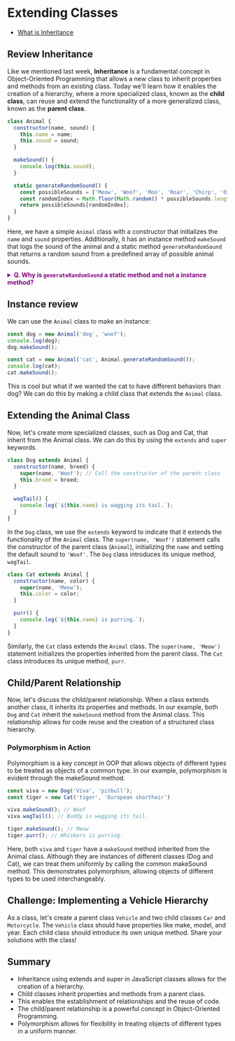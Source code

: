 # Extending Classes

- [What is Inheritance](#what-is-inheritance)

## Review Inheritance

Like we mentioned last week, __Inheritance__ is a fundamental concept in Object-Oriented Programming that allows a new class to inherit properties and methods from an existing class. Today we'll learn how it enables the creation of a hierarchy, where a more specialized class, known as the __child class__, can reuse and extend the functionality of a more generalized class, known as the __parent class__.

```js
class Animal {
  constructor(name, sound) {
    this.name = name;
    this.sound = sound;
  }

  makeSound() {
    console.log(this.sound);
  }

  static generateRandomSound() {
    const possibleSounds = ['Meow', 'Woof', 'Moo', 'Roar', 'Chirp', 'Oink'];
    const randomIndex = Math.floor(Math.random() * possibleSounds.length);
    return possibleSounds[randomIndex];
  }
}
```
Here, we have a simple `Animal` class with a constructor that initializes the `name` and `sound` properties. Additionally, it has an instance method `makeSound` that logs the sound of the animal and a static method `generateRandomSound` that returns a random sound from a predefined array of possible animal sounds.

**<details><summary style="color: purple">Q. Why is `generateRandomSound` a static method and not a instance method?</summary>**
The method doesn't use or modify any instance-specific properties or state (e.g., name or sound).

It's purpose of the method is to provide a utility function 

Class-Level Operation: the operation of generating a random sound is associated with the class as a whole, rather than with individual instances
</details>

## Instance review

We can use the `Animal` class to make an instance:

```js
const dog = new Animal('dog', 'woof');
console.log(dog);
dog.makeSound();

const cat = new Animal('cat', Animal.generateRandomSound());
console.log(cat);
cat.makeSound();
```

This is cool but what if we wanted the cat to have different behaviors than dog? We can do this by making a child class that extends the `Animal` class.

## Extending the Animal Class

Now, let's create more specialized classes, such as Dog and Cat, that inherit from the Animal class. We can do this by using the `extends` and `super` keywords.

```js
class Dog extends Animal {
  constructor(name, breed) {
    super(name, 'Woof'); // Call the constructor of the parent class
    this.breed = breed;
  }

  wagTail() {
    console.log(`${this.name} is wagging its tail.`);
  }
}
```

In the `Dog` class, we use the `extends` keyword to indicate that it extends the functionality of the `Animal` class. The `super(name, 'Woof')` statement calls the constructor of the parent class (`Animal`), initializing the `name` and setting the default sound to `'Woof'`. The `Dog` class introduces its unique method, `wagTail`.

```js
class Cat extends Animal {
  constructor(name, color) {
    super(name, 'Meow');
    this.color = color;
  }

  purr() {
    console.log(`${this.name} is purring.`);
  }
}
```

Similarly, the `Cat` class extends the `Animal` class. The `super(name, 'Meow')` statement initializes the properties inherited from the parent class. The `Cat` class introduces its unique method, `purr`.

## Child/Parent Relationship

Now, let's discuss the child/parent relationship. When a class extends another class, it inherits its properties and methods. In our example, both `Dog` and `Cat` inherit the `makeSound` method from the Animal class. This relationship allows for code reuse and the creation of a structured class hierarchy.


### Polymorphism in Action
Polymorphism is a key concept in OOP that allows objects of different types to be treated as objects of a common type. In our example, polymorphism is evident through the makeSound method.

```js
const viva = new Dog('Viva', 'pitbull');
const tiger = new Cat('tiger', 'European shorthair')

viva.makeSound(); // Woof
viva.wagTail(); // Buddy is wagging its tail.

tiger.makeSound(); // Meow
tiger.purr(); // Whiskers is purring.
```
Here, both `viva` and `tiger` have a `makeSound` method inherited from the Animal class. Although they are instances of different classes (Dog and Cat), we can treat them uniformly by calling the common makeSound method. This demonstrates polymorphism, allowing objects of different types to be used interchangeably.

## Challenge: Implementing a Vehicle Hierarchy
As a class, let's create a parent class `Vehicle` and two child classes `Car` and `Motorcycle`. The `Vehicle` class should have properties like make, model, and year. Each child class should introduce its own unique method. Share your solutions with the class!

## Summary
* Inheritance using extends and super in JavaScript classes allows for the creation of a hierarchy.
* Child classes inherit properties and methods from a parent class.
* This enables the establishment of relationships and the reuse of code.
* The child/parent relationship is a powerful concept in Object-Oriented Programming.
* Polymorphism allows for flexibility in treating objects of different types in a uniform manner.